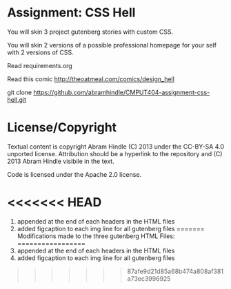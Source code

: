 Assignment: CSS Hell
====================

You will skin 3 project gutenberg stories with custom CSS.

You will skin 2 versions of a possible professional homepage for your
self with 2 versions of CSS.

Read requirements.org

Read this comic http://theoatmeal.com/comics/design_hell

git clone https://github.com/abramhindle/CMPUT404-assignment-css-hell.git

License/Copyright
=================

Textual content is copyright Abram Hindle (C) 2013 under the CC-BY-SA
4.0 unported license. Attribution should be a hyperlink to the
repository and (C) 2013 Abram Hindle visibile in the text.

Code is licensed under the Apache 2.0 license.


<<<<<<< HEAD
=================
1. appended  <link rel="stylesheet" href="style.css" /> at the end of each headers in the HTML files 
2. added figcaption to each img line for all gutenberg files
=======
Modifications made to the three gutenberg HTML Files:
=================
1. appended  <link rel="stylesheet" href="style.css" /> at the end of each headers in the HTML files 
2. added figcaption to each img line for all gutenberg files
>>>>>>> 87afe9d21d85a68b474a808af381a73ec3996925
